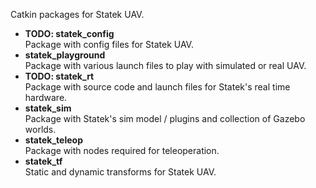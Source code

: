 Catkin packages for Statek UAV.

* **TODO: statek_config** </br>
  Package with config files for Statek UAV.
* **statek_playground** </br>
  Package with various launch files to play with simulated or real UAV.
* **TODO: statek_rt** </br>
  Package with source code and launch files for Statek's real time hardware.
* **statek_sim** </br>
  Package with Statek's sim model / plugins and collection of Gazebo worlds.
* **statek_teleop** </br>
  Package with nodes required for teleoperation.
* **statek_tf** </br>
  Static and dynamic transforms for Statek UAV.
